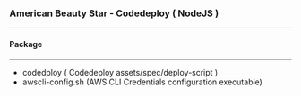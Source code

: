 ### American Beauty Star - Codedeploy ( NodeJS )
---------------
#### Package
---------------
- codedploy ( Codedeploy assets/spec/deploy-script )
- awscli-config.sh (AWS CLI Credentials configuration executable)